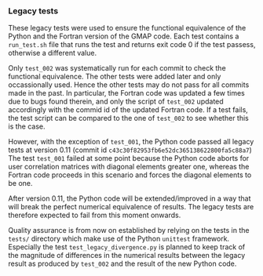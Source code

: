 ### Legacy tests

These legacy tests were used to ensure the functional
equivalence of the Python and the Fortran
version of the GMAP code. Each test contains a
`run_test.sh` file that runs the test and returns
exit code 0 if the test passess, otherwise a different
value.

Only `test_002` was systematically run for each
commit to check the functional equivalence. The
other tests were added later and only
occassionally used. Hence the other tests may
do not pass for  all commits made in the past.
In particular, the Fortran code was updated a
few times due to bugs found therein, and 
only the script of `test_002` updated accordingly
with the commid id of the updated Fortran code.
If a test fails, the test script can be compared
to the one of `test_002` to see whether this is
the case.

However, with the exception of `test_001`,
the Python code passed all legacy tests
at version 0.11
(commit id `c43c30f82953fb6e52dc365138622800fa5c88a7`)
The test `test_001` failed at some point because
the Python code aborts for user correlation matrices
with diagonal elements greater one, whereas the
Fortran code proceeds in this scenario and forces 
the diagonal elements to be one.

After version 0.11, the Python code will be
extended/improved in a way that will break the
perfect numerical equivalence of results. The legacy
tests are therefore expected to fail from this
moment onwards.

Quality assurance is from now on established by
relying on the tests in the `tests/` directory
which make use of the Python `unittest` framework.
Especially the test `test_legacy_divergence.py`
is planned to keep track of the magnitude of
differences in the numerical results between
the legacy result as produced by `test_002`
and the result of the new Python code.

